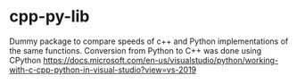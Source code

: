 # cpp-py-lib
Dummy package to compare speeds of c++ and Python implementations of the same functions. 
Conversion from Python to C++ was done using CPython https://docs.microsoft.com/en-us/visualstudio/python/working-with-c-cpp-python-in-visual-studio?view=vs-2019